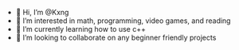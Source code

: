 - 👋 Hi, I’m @Kxng
- 👀 I’m interested in math, programming, video games, and reading
- 🌱 I’m currently learning how to use c++
- 💞️ I’m looking to collaborate on any beginner friendly projects

